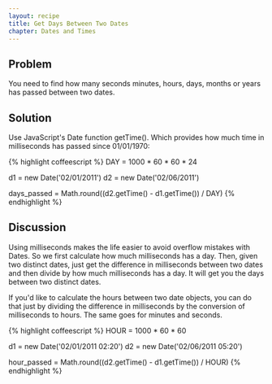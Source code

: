 ```yaml
---
layout: recipe
title: Get Days Between Two Dates
chapter: Dates and Times
---
```

## Problem

You need to find how many seconds minutes, hours, days, months or years has passed between two dates.

## Solution

Use JavaScript's Date function  getTime(). Which provides how much time in milliseconds has passed since 01/01/1970:

{% highlight coffeescript %}
DAY = 1000 * 60 * 60  * 24

d1 = new Date('02/01/2011')
d2 = new Date('02/06/2011')

days_passed = Math.round((d2.getTime() - d1.getTime()) / DAY)
{% endhighlight %}

## Discussion

Using milliseconds makes the life easier to avoid overflow mistakes with Dates. So we first calculate how much milliseconds has a day.
Then, given two distinct dates, just get the difference in milliseconds between two dates and then divide by how much milliseconds has a
day. It will get you the days between two distinct dates.

If you'd like to calculate the hours between two date objects, you can do that just by dividing the difference in milliseconds by the
conversion of milliseconds to hours. The same goes for minutes and seconds.

{% highlight coffeescript %}
HOUR = 1000 * 60 * 60

d1 = new Date('02/01/2011 02:20')
d2 = new Date('02/06/2011 05:20')

hour_passed = Math.round((d2.getTime() - d1.getTime()) / HOUR)
{% endhighlight %}
